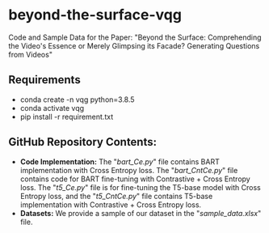 # beyond-the-surface-vqg
Code and Sample Data for the Paper: "Beyond the Surface: Comprehending the Video's Essence or Merely Glimpsing its Facade? Generating Questions from Videos"
## Requirements
- conda create -n vqg python=3.8.5
- conda activate vqg
- pip install -r requirement.txt


## GitHub Repository Contents:
- **Code Implementation:** The "_bart_Ce.py_" file contains BART implementation with Cross Entropy loss.  The "_bart_CntCe.py_" file contains code for BART fine-tuning with Contrastive + Cross Entropy loss. The "_t5_Ce.py_" file is for fine-tuning the T5-base model with Cross Entropy loss, and the "_t5_CntCe.py_" file contains T5-base implementation with Contrastive + Cross Entropy loss.  
- **Datasets:** We provide a sample of our dataset in the "_sample_data.xlsx_" file.
